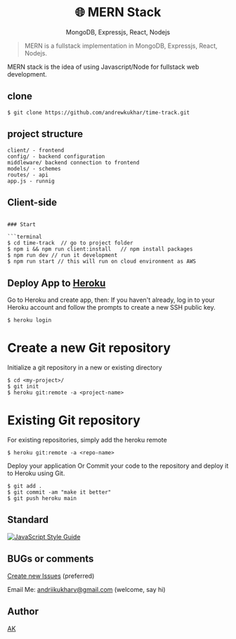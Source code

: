 <h1 align="center">
🌐 MERN Stack
</h1>
<p align="center">
MongoDB, Expressjs, React, Nodejs
</p>


> MERN is a fullstack implementation in MongoDB, Expressjs, React, Nodejs.

MERN stack is the idea of using Javascript/Node for fullstack web development.

## clone
```terminal
$ git clone https://github.com/andrewkukhar/time-track.git
```

## project structure
```terminal
client/ - frontend
config/ - backend configuration
middleware/ backend connection to frontend
models/ - schemes
routes/ - api
app.js - runnig
```

## Client-side 
```

### Start

```terminal
$ cd time-track  // go to project folder
$ npm i && npm run client:install   // npm install packages
$ npm run dev // run it development
$ npm run start // this will run on cloud environment as AWS
```

## Deploy App to [Heroku](https://dashboard.heroku.com/)
Go to Heroku and create app, then:
If you haven't already, log in to your Heroku account and follow the prompts to create a new SSH public key.
```terminal
$ heroku login
```
# Create a new Git repository
Initialize a git repository in a new or existing directory
```terminal
$ cd <my-project>/
$ git init
$ heroku git:remote -a <project-name>
```
# Existing Git repository
For existing repositories, simply add the heroku remote
```terminal
$ heroku git:remote -a <repo-name>
```

Deploy your application
Or
Commit your code to the repository and deploy it to Heroku using Git.
```terminal
$ git add .
$ git commit -am "make it better"
$ git push heroku main
```


## Standard

[![JavaScript Style Guide](https://cdn.rawgit.com/standard/standard/master/badge.svg)](https://github.com/standard/standard)

## BUGs or comments

[Create new Issues](https://github.com/andrewkukhar/time-track/issues) (preferred)

Email Me: andriikukharv@gmail.com (welcome, say hi)

## Author
[AK](https://ka-webdev.space)